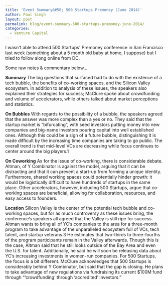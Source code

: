 ```yaml
---
title: 'Event Summary&#58; 500 Startups Premoney (June 2014)'
author: Paul Singh
layout: post
permalink: blog/event-summary-500-startups-premoney-june-2014/
categories:
  - Venture Capital
---
```

I wasn't able to attend 500 Startups' Premoney conference in San Francisco last week (something about a 5 month old baby at home, I suppose) but I tried to follow along online from DC.

Some raw notes & commentary below...

**Summary**
The big questions that surfaced had to do with the existence of a tech bubble, the benefits of co-working spaces, and the Silicon Valley ecosystem. In addition to analysis of these issues, the speakers also explained their strategies for success; McClure spoke about crowdfunding and volume of accelerators, while others talked about market perceptions and statistics.

**On Bubbles**
With regards to the possibility of a bubble, the speakers agreed that the answer was more complex than a yes or no. They said that the startup market is “bifurcating”, with seed investors putting money into new companies and big-name investors pouring capital into well established ones. Although this could be a sign of a future bubble, distinguishing it is made difficult by the increasing time companies are taking to go public. The overall trend is that mid-level VCs are decreasing while focus continues to center around the big players.1

**On Coworking**
As for the issue of co-working, there is considerable debate. Altman, of Y Combinator is against the model, arguing that it can be distracting and that it can prevent a start-up from forming a unique identity. Furthermore, shared working spaces could potentially hinder growth: it would be logistically difficult to have hundreds of startups in the same place. Other accelerators, however, including 500 Startups, argue that co-working spaces are beneficial, allowing for collaboration, resources, and easy access to founders.

**Location**
Silicon Valley is the center of the potential tech bubble and co-working spaces, but for as much controversy as these issues bring, the conference’s speakers all agreed that the Valley is still ripe for success. Altman wants to bring all of YC’s companies to the area for a three-month program to take advantage of the unparalleled ecosystem full of VCs, tech talent, and startup veterans.3 He estimates that two-thirds to three-fourths of the program participants remain in the Valley afterwards. Though this is the case, Altman said that he still looks outside of the Bay Area and even the U.S. for talent. Additionally, he said he will soon be releasing data about YC’s increasing investments in women-run companies. For 500 Startups, the focus is a bit different. McClure acknowledges that 500 Startups is considerably behind Y Combinator, but said that the gap is closing. He plans to take advantage of new regulations via fundraising its current $100M fund through “‘crowdfunding’ through ‘accredited’ investors.”